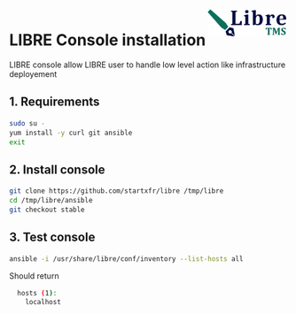 <img align="right" height="50" src="https://raw.githubusercontent.com/startxfr/libre/dev/docs/assets/logo.svg?sanitize=true">

# LIBRE Console installation

LIBRE console allow LIBRE user to handle low level action like infrastructure deployement

## 1. Requirements

```bash
sudo su -
yum install -y curl git ansible
exit
```

## 2. Install console

```bash
git clone https://github.com/startxfr/libre /tmp/libre
cd /tmp/libre/ansible
git checkout stable
```

## 3. Test console

```bash
ansible -i /usr/share/libre/conf/inventory --list-hosts all
```

Should return

```bash
  hosts (1):
    localhost
```
